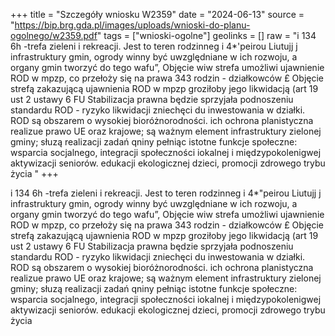 +++
title = "Szczegóły wniosku W2359"
date = "2024-06-13"
source = "https://bip.brg.gda.pl/images/uploads/wnioski-do-planu-ogolnego/w2359.pdf"
tags = ["wnioski-ogolne"]
geolinks = []
raw = "i 134  6h -trefa zieleni i rekreacji. Jest to teren rodzinneg i 4*'peirou Liutujj j infrastruktury gmin, ogrody winny być uwzględniane w ich rozwoju, a organy gmin tworzyć do tego wafu”, Objęcie wiw strefa umożliwi ujawnienie ROD w mpzp, co przełoży się na prawa 343 rodzin - działkowców £ Objęcie strefą zakazującą ujawnienia ROD w mpzp groziłoby jego likwidacją (art 19 ust 2 ustawy 6 FU  Stabilizacja prawna będzie sprzyjała podnoszeniu standardu ROD - ryzyko likwidacji zniechęci du inwestowania w działki. ROD są obszarem o wysokiej bioróżnorodności. ich ochrona planistyczna realizue prawo UE oraz krajowe; są ważnym element infrastruktury zielonej gminy; słuzą realizacji zadań qniny pełniąc istotne funkcje społeczne: wsparcia socjalnego, integracji społeczności iokalnej i międzypokolenigwej aktywizacji seniorów. edukacji ekologicznej dzieci, promocji zdrowego trybu życia "
+++

i 134  6h -trefa zieleni i rekreacji. Jest to teren rodzinneg
i
4*"peirou Liutujj
j infrastruktury gmin, ogrody winny być uwzględniane w ich rozwoju, a organy gmin tworzyć do tego wafu”,
Objęcie wiw strefa umożliwi ujawnienie ROD w mpzp, co przełoży się na prawa 343 rodzin - działkowców £
Objęcie strefą zakazującą ujawnienia ROD w mpzp groziłoby jego likwidacją (art 19 ust 2 ustawy 6 FU
 Stabilizacja prawna będzie sprzyjała podnoszeniu standardu ROD - ryzyko likwidacji zniechęci du
inwestowania w działki. ROD są obszarem o wysokiej bioróżnorodności. ich ochrona planistyczna realizue
prawo UE oraz krajowe; są ważnym element infrastruktury zielonej gminy; słuzą realizacji zadań qniny
pełniąc istotne funkcje społeczne: wsparcia socjalnego, integracji społeczności iokalnej i międzypokolenigwej
aktywizacji seniorów. edukacji ekologicznej dzieci, promocji zdrowego trybu życia



